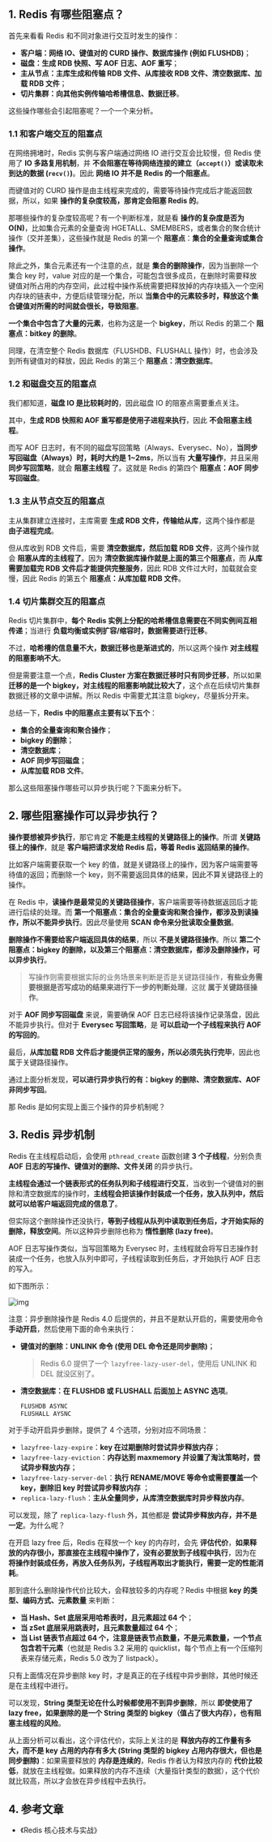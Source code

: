 ## 1. Redis 有哪些阻塞点？

首先来看看 Redis 和不同对象进行交互时发生的操作：

- **客户端：网络 IO、键值对的 CURD 操作、数据库操作 (例如 FLUSHDB)**；
- **磁盘：生成 RDB 快照、写 AOF 日志、AOF 重写**；
- **主从节点：主库生成和传输 RDB 文件、从库接收 RDB 文件、清空数据库、加载 RDB 文件**；
- **切片集群：向其他实例传输哈希槽信息、数据迁移**。

这些操作哪些会引起阻塞呢？一个一个来分析。

### 1.1 和客户端交互的阻塞点

在网络拥堵时，Redis 实例与客户端通过网络 IO 进行交互会比较慢，但 Redis 使用了 **IO 多路复用机制**，并 **不会阻塞在等待网络连接的建立（`accept()`）或读取未到达的数据 (`recv()`)**。因此 **网络 IO 并不是 Redis 的一个阻塞点**。

而键值对的 CURD 操作是由主线程来完成的，需要等待操作完成后才能返回数据，所以，如果 **操作的复杂度较高，那肯定会阻塞 Redis 的**。

那哪些操作的复杂度较高呢？有一个判断标准，就是看 **操作的复杂度是否为 O(N)**，比如集合元素的全量查询 HGETALL、SMEMBERS，或者集合的聚合统计操作（交并差集），这些操作就是 Redis 的第一个 **阻塞点**：**集合的全量查询或集合操作**。

除此之外，集合元素还有一个注意的点，就是 **集合的删除操作**，因为当删除一个集合 key 时，value 对应的是一个集合，可能包含很多成员，在删除时需要释放键值对所占用的内存空间，此过程中操作系统需要把释放掉的内存块插入一个空闲内存块的链表中，方便后续管理分配，所以 **当集合中的元素较多时，释放这个集合键值对所需的时间就会很长，导致阻塞**。

**一个集合中包含了大量的元素**，也称为这是一个 **bigkey**，所以 Redis 的第二个 **阻塞点：bitkey 的删除**。

同理，在清空整个 Redis 数据库（FLUSHDB、FLUSHALL 操作）时，也会涉及到所有键值对的释放，因此 Redis 的第三个 **阻塞点：清空数据库**。

### 1.2 和磁盘交互的阻塞点

我们都知道，**磁盘 IO 是比较耗时的**，因此磁盘 IO 的阻塞点需要重点关注。

其中，**生成 RDB 快照和 AOF 重写都是使用子进程来执行**，因此 **不会阻塞主线程**。

而写 AOF 日志时，有不同的磁盘写回策略（Always、Everysec、No），**当同步写回磁盘（Always）时，耗时大约是 1~2ms**，所以当有 **大量写操作**，并且采用 **同步写回策略**，就会 **阻塞主线程** 了。这就是 Redis 的第四个 **阻塞点：AOF 同步写回磁盘**。

### 1.3 主从节点交互的阻塞点

主从集群建立连接时，主库需要 **生成 RDB 文件，传输给从库**，这两个操作都是 **由子进程完成**。

但从库收到 RDB 文件后，需要 **清空数据库，然后加载 RDB 文件**，这两个操作就会 **阻塞从库的主线程了**。因为 **清空数据库操作就是上面的第三个阻塞点**，而 **从库需要加载完 RDB 文件后才能提供完整服务**，因此 RDB 文件过大时，加载就会变慢，因此 Redis 的第五个 **阻塞点：从库加载 RDB 文件**。

### 1.4 切片集群交互的阻塞点

Redis 切片集群中，**每个 Redis 实例上分配的哈希槽信息需要在不同实例间互相传递**；当进行 **负载均衡或实例扩容/缩容时，数据需要进行迁移**。

不过，**哈希槽的信息量不大，数据迁移也是渐进式的**，所以这两个操作 **对主线程的阻塞影响不大**。

但是需要注意一个点，**Redis Cluster 方案在数据迁移时只有同步迁移**，所以如果 **迁移的是一个 bigkey，对主线程的阻塞影响就比较大了**，这个点在后续切片集群数据迁移的文章中讲解。所以 Redis 中需要尤其注意 bigkey，尽量拆分开来。

总结一下，**Redis 中的阻塞点主要有以下五个**：

- **集合的全量查询和聚合操作**；
- **bigkey 的删除**；
- **清空数据库**；
- **AOF 同步写回磁盘**；
- **从库加载 RDB 文件**。

那么这些阻塞操作哪些可以异步执行呢？下面来分析下。

## 2. 哪些阻塞操作可以异步执行？

**操作要想被异步执行**，那它肯定 **不能是主线程的关键路径上的操作**。所谓 **关键路径上的操作**，就是 **客户端把请求发给 Redis 后，等着 Redis 返回结果的操作**。

比如客户端需要获取一个 key 的值，就是关键路径上的操作，因为客户端需要等待值的返回；而删除一个 key，则不需要返回具体的结果，因此不算关键路径上的操作。

在 Redis 中，**读操作是最常见的关键路径操作**，客户端需要等待数据返回后才能进行后续的处理。而 **第一个阻塞点：集合的全量查询和聚合操作，都涉及到读操作，所以不能异步执行**。因此尽量使用 **SCAN 命令来分批读取全量数据**。

**删除操作不需要给客户端返回具体的结果**，所以 **不是关键路径操作**。所以 **第二个阻塞点：bigkey 的删除，以及第三个阻塞点：清空数据库，都涉及删除操作，可以异步执行**。

> 写操作则需要根据实际的业务场景来判断是否是关键路径操作，**有些业务需要根据是否写成功的结果来进行下一步的判断处理**，这就 **属于关键路径操作**。

对于 **AOF 同步写回磁盘** 来说，需要确保 AOF 日志已经将该操作记录落盘，因此不能异步执行。但对于 **Everysec 写回策略**，是 **可以启动一个子线程来执行 AOF 的写回的**。

最后，**从库加载 RDB 文件后才能提供正常的服务，所以必须先执行完毕**，因此也属于关键路径操作。

通过上面分析发现，**可以进行异步执行的有：bigkey 的删除、清空数据库、AOF 非同步写回**。

那 Redis 是如何实现上面三个操作的异步机制呢？

## 3. Redis 异步机制

Redis 在主线程启动后，会使用 `pthread_create` 函数创建 **3 个子线程**，分别负责 **AOF 日志的写操作、键值对的删除、文件关闭** 的异步执行。

**主线程会通过一个链表形式的任务队列和子线程进行交互**，当收到一个键值对的删除和清空数据库的操作时，**主线程会把该操作封装成一个任务，放入队列中，然后就可以给客户端返回完成的信息了**。

但实际这个删除操作还没执行，**等到子线程从队列中读取到任务后，才开始实际的删除，释放空间**。所以这种异步删除也称为 **惰性删除 (lazy free)**。

AOF 日志写操作类似，当写回策略为 Everysec 时，主线程就会将写日志操作封装成一个任务，也放入队列中即可，子线程读取到任务后，才开始执行 AOF 日志的写入。

如下图所示：

![img](https://run-notes.oss-cn-beijing.aliyuncs.com/notes/https%2Fstatic001.geekbang.org%2Fresource%2Fimage%2Fae%2F69-2024_01_11-1704986996.jpeg)

注意：异步删除操作是 Redis 4.0 后提供的，并且不是默认开启的，需要使用命令 **手动开启**，然后使用下面的命令来执行：

- **键值对的删除：UNLINK 命令 (使用 DEL 命令还是同步删除)**；

  > Redis 6.0 提供了一个 `lazyfree-lazy-user-del`，使用后 UNLINK 和 DEL 就没区别了。

- **清空数据库：在 FLUSHDB 或 FLUSHALL 后面加上 ASYNC 选项**。

  ```sh
  FLUSHDB ASYNC
  FLUSHALL AYSNC
  ```

对于手动开启异步删除，提供了 4 个选项，分别对应不同场景：

- `lazyfree-lazy-expire`：**key 在过期删除时尝试异步释放内存**；
- `lazyfree-lazy-eviction`：**内存达到 maxmemory 并设置了淘汰策略时，尝试异步释放内存**； 
- `lazyfree-lazy-server-del`：**执行 RENAME/MOVE 等命令或需要覆盖一个 key，删除旧 key 时尝试异步释放内存** ；
- `replica-lazy-flush`：**主从全量同步，从库清空数据库时异步释放内存**。

可以发现，除了 `replica-lazy-flush` 外，其他都是 **尝试异步释放内存，并不是一定**。为什么呢？

在开启 lazy free 后，Redis 在释放一个 key 的内存时，会先 **评估代价**，**如果释放的内存很小，那直接在主线程中操作了，没有必要放到子线程中执行**，因为在 **将操作封装成任务，再放入任务队列，子线程再取出才能执行，需要一定的性能消耗**。

那到底什么删除操作代价比较大，会释放较多的内存呢？Redis 中根据 **key 的类型、编码方式、元素数量** 来判断：

- **当 Hash、Set 底层采用哈希表时，且元素超过 64 个**；
- **当 zSet 底层采用跳表时，且元素数量超过 64 个**；
- **当 List 链表节点超过 64 个，注意是链表节点数量，不是元素数量，一个节点包含若干元素**（也就是 Redis 3.2 采用的 quicklist，每个节点上有一个压缩列表来存储元素，Redis 5.0 改为了 listpack）。

只有上面情况在异步删除 key 时，才是真正的在子线程中异步删除，其他时候还是在主线程中进行。

可以发现，**String 类型无论在什么时候都使用不到异步删除**，所以 **即使使用了 lazy free，如果删除的是一个 String 类型的 bigkey（值占了很大内存），也有阻塞主线程的风险**。

从上面分析可以看出，这个评估代价，实际上关注的是 **释放内存的工作量有多大，而不是 key 占用的内存有多大 (String 类型的 bigkey 占用内存很大，但也是同步删除)**：如果需要释放的 **内存是连续的**，Redis 作者认为释放内存的 **代价比较低**，就放在主线程做。如果释放的内存不连续（大量指针类型的数据），这个代价就比较高，所以才会放在异步线程中去执行。

## 4. 参考文章

- 《Redis 核心技术与实战》